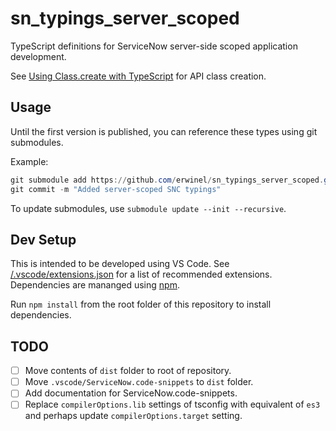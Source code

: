 # sn_typings_server_scoped

TypeScript definitions for ServiceNow server-side scoped application development.

See [Using Class.create with TypeScript](./dist/$$class.md) for API class creation.

## Usage

Until the first version is published, you can reference these types using git submodules.

Example:

```powershell
git submodule add https://github.com/erwinel/sn_typings_server_scoped.git types/snc
git commit -m "Added server-scoped SNC typings"
```

To update submodules, use `submodule update --init --recursive`.

## Dev Setup

This is intended to be developed using VS Code. See [/.vscode/extensions.json](./.vscode/extensions.json) for a list of recommended extensions. Dependencies are mananged using [npm](https://www.npmjs.com/).

Run `npm install` from the root folder of this repository to install dependencies.

## TODO

- [ ] Move contents of `dist` folder to root of repository.
- [ ] Move `.vscode/ServiceNow.code-snippets` to `dist` folder.
- [ ] Add documentation for ServiceNow.code-snippets.
- [ ] Replace `compilerOptions.lib` settings of tsconfig with equivalent of `es3` and perhaps update `compilerOptions.target` setting.
